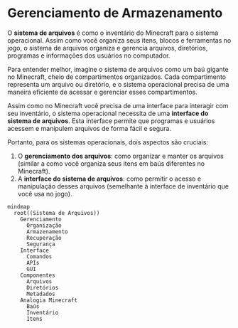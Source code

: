 # Gerenciamento de Armazenamento

O **sistema de arquivos** é como o inventário do Minecraft para o sistema operacional. Assim como você organiza seus itens, blocos e ferramentas no jogo, o sistema de arquivos organiza e gerencia arquivos, diretórios, programas e informações dos usuários no computador.

Para entender melhor, imagine o sistema de arquivos como um baú gigante no Minecraft, cheio de compartimentos organizados. Cada compartimento representa um arquivo ou diretório, e o sistema operacional precisa de uma maneira eficiente de acessar e gerenciar esses compartimentos.

Assim como no Minecraft você precisa de uma interface para interagir com seu inventário, o sistema operacional necessita de uma **interface do sistema de arquivos**. Esta interface permite que programas e usuários acessem e manipulem arquivos de forma fácil e segura.

Portanto, para os sistemas operacionais, dois aspectos são cruciais:
1. O **gerenciamento dos arquivos**: como organizar e manter os arquivos (similar a como você organiza seus itens em baús diferentes no Minecraft).
2. A **interface do sistema de arquivos**: como permitir o acesso e manipulação desses arquivos (semelhante à interface de inventário que você usa no jogo).


```mermaid
mindmap
  root((Sistema de Arquivos))
    Gerenciamento
      Organização
      Armazenamento
      Recuperação
      Segurança
    Interface
      Comandos
      APIs
      GUI
    Componentes
      Arquivos
      Diretórios
      Metadados
    Analogia Minecraft
      Baús
      Inventário
      Itens
```
